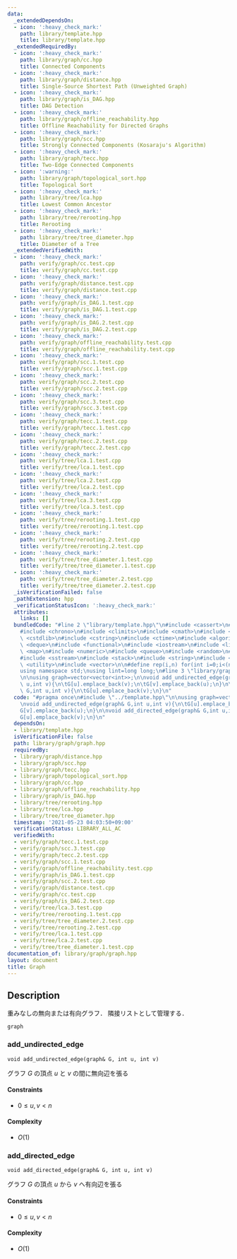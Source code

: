 ```yaml
---
data:
  _extendedDependsOn:
  - icon: ':heavy_check_mark:'
    path: library/template.hpp
    title: library/template.hpp
  _extendedRequiredBy:
  - icon: ':heavy_check_mark:'
    path: library/graph/cc.hpp
    title: Connected Components
  - icon: ':heavy_check_mark:'
    path: library/graph/distance.hpp
    title: Single-Source Shortest Path (Unweighted Graph)
  - icon: ':heavy_check_mark:'
    path: library/graph/is_DAG.hpp
    title: DAG Detection
  - icon: ':heavy_check_mark:'
    path: library/graph/offline_reachability.hpp
    title: Offline Reachability for Directed Graphs
  - icon: ':heavy_check_mark:'
    path: library/graph/scc.hpp
    title: Strongly Connected Components (Kosaraju's Algorithm)
  - icon: ':heavy_check_mark:'
    path: library/graph/tecc.hpp
    title: Two-Edge Connected Components
  - icon: ':warning:'
    path: library/graph/topological_sort.hpp
    title: Topological Sort
  - icon: ':heavy_check_mark:'
    path: library/tree/lca.hpp
    title: Lowest Common Ancestor
  - icon: ':heavy_check_mark:'
    path: library/tree/rerooting.hpp
    title: Rerooting
  - icon: ':heavy_check_mark:'
    path: library/tree/tree_diameter.hpp
    title: Diameter of a Tree
  _extendedVerifiedWith:
  - icon: ':heavy_check_mark:'
    path: verify/graph/cc.test.cpp
    title: verify/graph/cc.test.cpp
  - icon: ':heavy_check_mark:'
    path: verify/graph/distance.test.cpp
    title: verify/graph/distance.test.cpp
  - icon: ':heavy_check_mark:'
    path: verify/graph/is_DAG.1.test.cpp
    title: verify/graph/is_DAG.1.test.cpp
  - icon: ':heavy_check_mark:'
    path: verify/graph/is_DAG.2.test.cpp
    title: verify/graph/is_DAG.2.test.cpp
  - icon: ':heavy_check_mark:'
    path: verify/graph/offline_reachability.test.cpp
    title: verify/graph/offline_reachability.test.cpp
  - icon: ':heavy_check_mark:'
    path: verify/graph/scc.1.test.cpp
    title: verify/graph/scc.1.test.cpp
  - icon: ':heavy_check_mark:'
    path: verify/graph/scc.2.test.cpp
    title: verify/graph/scc.2.test.cpp
  - icon: ':heavy_check_mark:'
    path: verify/graph/scc.3.test.cpp
    title: verify/graph/scc.3.test.cpp
  - icon: ':heavy_check_mark:'
    path: verify/graph/tecc.1.test.cpp
    title: verify/graph/tecc.1.test.cpp
  - icon: ':heavy_check_mark:'
    path: verify/graph/tecc.2.test.cpp
    title: verify/graph/tecc.2.test.cpp
  - icon: ':heavy_check_mark:'
    path: verify/tree/lca.1.test.cpp
    title: verify/tree/lca.1.test.cpp
  - icon: ':heavy_check_mark:'
    path: verify/tree/lca.2.test.cpp
    title: verify/tree/lca.2.test.cpp
  - icon: ':heavy_check_mark:'
    path: verify/tree/lca.3.test.cpp
    title: verify/tree/lca.3.test.cpp
  - icon: ':heavy_check_mark:'
    path: verify/tree/rerooting.1.test.cpp
    title: verify/tree/rerooting.1.test.cpp
  - icon: ':heavy_check_mark:'
    path: verify/tree/rerooting.2.test.cpp
    title: verify/tree/rerooting.2.test.cpp
  - icon: ':heavy_check_mark:'
    path: verify/tree/tree_diameter.1.test.cpp
    title: verify/tree/tree_diameter.1.test.cpp
  - icon: ':heavy_check_mark:'
    path: verify/tree/tree_diameter.2.test.cpp
    title: verify/tree/tree_diameter.2.test.cpp
  _isVerificationFailed: false
  _pathExtension: hpp
  _verificationStatusIcon: ':heavy_check_mark:'
  attributes:
    links: []
  bundledCode: "#line 2 \"library/template.hpp\"\n#include <cassert>\n#include <cctype>\n\
    #include <chrono>\n#include <climits>\n#include <cmath>\n#include <cstdio>\n#include\
    \ <cstdlib>\n#include <cstring>\n#include <ctime>\n#include <algorithm>\n#include\
    \ <deque>\n#include <functional>\n#include <iostream>\n#include <limits>\n#include\
    \ <map>\n#include <numeric>\n#include <queue>\n#include <random>\n#include <set>\n\
    #include <sstream>\n#include <stack>\n#include <string>\n#include <tuple>\n#include\
    \ <utility>\n#include <vector>\n\n#define rep(i,n) for(int i=0;i<(n);i++)\n\n\
    using namespace std;\nusing lint=long long;\n#line 3 \"library/graph/graph.hpp\"\
    \n\nusing graph=vector<vector<int>>;\n\nvoid add_undirected_edge(graph& G,int\
    \ u,int v){\n\tG[u].emplace_back(v);\n\tG[v].emplace_back(u);\n}\n\nvoid add_directed_edge(graph&\
    \ G,int u,int v){\n\tG[u].emplace_back(v);\n}\n"
  code: "#pragma once\n#include \"../template.hpp\"\n\nusing graph=vector<vector<int>>;\n\
    \nvoid add_undirected_edge(graph& G,int u,int v){\n\tG[u].emplace_back(v);\n\t\
    G[v].emplace_back(u);\n}\n\nvoid add_directed_edge(graph& G,int u,int v){\n\t\
    G[u].emplace_back(v);\n}\n"
  dependsOn:
  - library/template.hpp
  isVerificationFile: false
  path: library/graph/graph.hpp
  requiredBy:
  - library/graph/distance.hpp
  - library/graph/scc.hpp
  - library/graph/tecc.hpp
  - library/graph/topological_sort.hpp
  - library/graph/cc.hpp
  - library/graph/offline_reachability.hpp
  - library/graph/is_DAG.hpp
  - library/tree/rerooting.hpp
  - library/tree/lca.hpp
  - library/tree/tree_diameter.hpp
  timestamp: '2021-05-23 04:03:50+09:00'
  verificationStatus: LIBRARY_ALL_AC
  verifiedWith:
  - verify/graph/tecc.1.test.cpp
  - verify/graph/scc.3.test.cpp
  - verify/graph/tecc.2.test.cpp
  - verify/graph/scc.1.test.cpp
  - verify/graph/offline_reachability.test.cpp
  - verify/graph/is_DAG.1.test.cpp
  - verify/graph/scc.2.test.cpp
  - verify/graph/distance.test.cpp
  - verify/graph/cc.test.cpp
  - verify/graph/is_DAG.2.test.cpp
  - verify/tree/lca.3.test.cpp
  - verify/tree/rerooting.1.test.cpp
  - verify/tree/tree_diameter.2.test.cpp
  - verify/tree/rerooting.2.test.cpp
  - verify/tree/lca.1.test.cpp
  - verify/tree/lca.2.test.cpp
  - verify/tree/tree_diameter.1.test.cpp
documentation_of: library/graph/graph.hpp
layout: document
title: Graph
---
```


## Description
重みなしの無向または有向グラフ．
隣接リストとして管理する．
```
graph
```

### add_undirected_edge
```
void add_undirected_edge(graph& G, int u, int v)
```
グラフ $G$ の頂点 $u$ と $v$ の間に無向辺を張る

#### Constraints
- $0\le u,v\lt n$

#### Complexity
- $O(1)$

### add_directed_edge
```
void add_directed_edge(graph& G, int u, int v)
```
グラフ $G$ の頂点 $u$ から $v$ へ有向辺を張る

#### Constraints
- $0\le u,v\lt n$

#### Complexity
- $O(1)$
